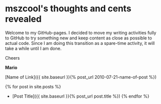 # mszcool's thoughts and cents revealed

Welcome to my GitHub-pages. I decided to move my writing activities fully to GitHub to try something new and keep content as close as possible to actual code. Since I am doing this transition as a spare-time activity, it will take a while until I am done.

Cheers

**Mario**

[Name of Link]({{ site.baseurl }}{% post_url 2010-07-21-name-of-post %})

{% for post in site.posts %}
* [Post Title]({{ site.baseurl }}{% post_url post.title %})
{% endfor %}
